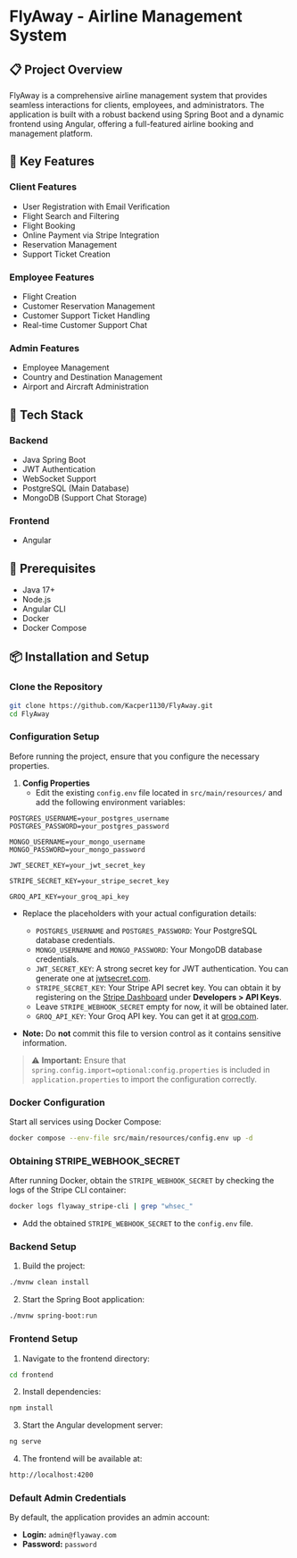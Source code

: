 # FlyAway - Airline Management System

## 📋 Project Overview

FlyAway is a comprehensive airline management system that provides seamless interactions for clients, employees, and administrators. The application is built with a robust backend using Spring Boot and a dynamic frontend using Angular, offering a full-featured airline booking and management platform.

## 🚀 Key Features

### Client Features

- User Registration with Email Verification
- Flight Search and Filtering
- Flight Booking
- Online Payment via Stripe Integration
- Reservation Management
- Support Ticket Creation

### Employee Features

- Flight Creation
- Customer Reservation Management
- Customer Support Ticket Handling
- Real-time Customer Support Chat

### Admin Features

- Employee Management
- Country and Destination Management
- Airport and Aircraft Administration

## 🔧 Tech Stack

### Backend

- Java Spring Boot
- JWT Authentication
- WebSocket Support
- PostgreSQL (Main Database)
- MongoDB (Support Chat Storage)

### Frontend

- Angular

## 🔧 Prerequisites

- Java 17+
- Node.js
- Angular CLI
- Docker
- Docker Compose

## 📦 Installation and Setup

### Clone the Repository

```bash
git clone https://github.com/Kacper1130/FlyAway.git
cd FlyAway
```

### Configuration Setup

Before running the project, ensure that you configure the necessary properties.

1. **Config Properties**
   - Edit the existing `config.env` file located in `src/main/resources/` and add the following environment variables:

```properties
POSTGRES_USERNAME=your_postgres_username
POSTGRES_PASSWORD=your_postgres_password

MONGO_USERNAME=your_mongo_username
MONGO_PASSWORD=your_mongo_password

JWT_SECRET_KEY=your_jwt_secret_key

STRIPE_SECRET_KEY=your_stripe_secret_key

GROQ_API_KEY=your_groq_api_key
```

- Replace the placeholders with your actual configuration details:

  - `POSTGRES_USERNAME` and `POSTGRES_PASSWORD`: Your PostgreSQL database credentials.
  - `MONGO_USERNAME` and `MONGO_PASSWORD`: Your MongoDB database credentials.
  - `JWT_SECRET_KEY`: A strong secret key for JWT authentication. You can generate one at [jwtsecret.com](https://jwtsecret.com/generate).
  - `STRIPE_SECRET_KEY`: Your Stripe API secret key. You can obtain it by registering on the [Stripe Dashboard](https://dashboard.stripe.com/register) under **Developers > API Keys**.
  - Leave `STRIPE_WEBHOOK_SECRET` empty for now, it will be obtained later.
  - `GROQ_API_KEY`: Your Groq API key. You can get it at [groq.com](https://console.groq.com/keys).

- **Note:** Do **not** commit this file to version control as it contains sensitive information.

> ⚠️ **Important:** Ensure that `spring.config.import=optional:config.properties` is included in `application.properties` to import the configuration correctly.

### Docker Configuration

Start all services using Docker Compose:

```bash
docker compose --env-file src/main/resources/config.env up -d
```

### Obtaining STRIPE\_WEBHOOK\_SECRET

After running Docker, obtain the `STRIPE_WEBHOOK_SECRET` by checking the logs of the Stripe CLI container:

```bash
docker logs flyaway_stripe-cli | grep "whsec_"
```

- Add the obtained `STRIPE_WEBHOOK_SECRET` to the `config.env` file.

### Backend Setup

1. Build the project:

```bash
./mvnw clean install
```

2. Start the Spring Boot application:

```bash
./mvnw spring-boot:run
```

### Frontend Setup

1. Navigate to the frontend directory:

```bash
cd frontend
```

2. Install dependencies:

```bash
npm install
```

3. Start the Angular development server:

```bash
ng serve
```

4. The frontend will be available at:

```bash
http://localhost:4200
```

### Default Admin Credentials

By default, the application provides an admin account:

- **Login:** `admin@flyaway.com`
- **Password:** `password`

